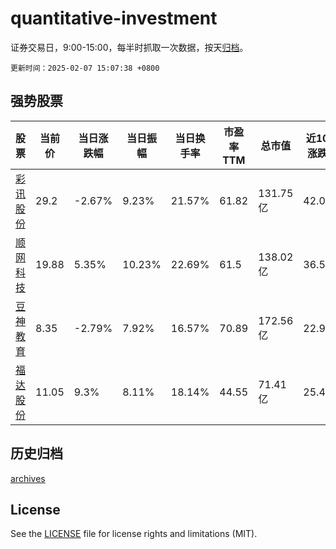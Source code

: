 # quantitative-investment

证券交易日，9:00-15:00，每半时抓取一次数据，按天[归档](archives)。

`更新时间：2025-02-07 15:07:38 +0800`

## 强势股票

|股票|当前价|当日涨跌幅|当日振幅|当日换手率|市盈率TTM|总市值|近10日涨跌幅|
|----|----|----|----|----|----|----|----|
|[彩讯股份](https://xueqiu.com/S/SZ300634)|29.2|-2.67%|9.23%|21.57%|61.82|131.75亿|42.09%|
|[顺网科技](https://xueqiu.com/S/SZ300113)|19.88|5.35%|10.23%|22.69%|61.5|138.02亿|36.54%|
|[豆神教育](https://xueqiu.com/S/SZ300010)|8.35|-2.79%|7.92%|16.57%|70.89|172.56亿|22.97%|
|[福达股份](https://xueqiu.com/S/SH603166)|11.05|9.3%|8.11%|18.14%|44.55|71.41亿|25.43%|

## 历史归档

[archives](archives)

## License

See the [LICENSE](LICENSE) file for license rights and limitations (MIT).
